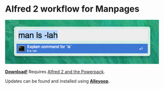 # Alfred 2 workflow for Manpages

<div><img src="screenshot.png"></div>

**[Download!](https://github.com/skyzyx/manpages.alfredworkflow/raw/master/manpages.alfredworkflow)**
Requires [Alfred 2 and the Powerpack](http://www.alfredapp.com/powerpack/).

Updates can be found and installed using **[Alleyoop](http://alfred.daniel.sh/Workflows/Alleyoop.alfredworkflow)**.
